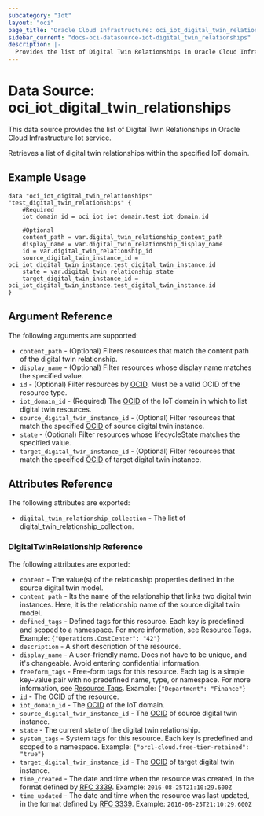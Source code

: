 ```yaml
---
subcategory: "Iot"
layout: "oci"
page_title: "Oracle Cloud Infrastructure: oci_iot_digital_twin_relationships"
sidebar_current: "docs-oci-datasource-iot-digital_twin_relationships"
description: |-
  Provides the list of Digital Twin Relationships in Oracle Cloud Infrastructure Iot service
---
```


# Data Source: oci_iot_digital_twin_relationships
This data source provides the list of Digital Twin Relationships in Oracle Cloud Infrastructure Iot service.

Retrieves a list of digital twin relationships within the specified IoT domain.


## Example Usage

```hcl
data "oci_iot_digital_twin_relationships" "test_digital_twin_relationships" {
	#Required
	iot_domain_id = oci_iot_iot_domain.test_iot_domain.id

	#Optional
	content_path = var.digital_twin_relationship_content_path
	display_name = var.digital_twin_relationship_display_name
	id = var.digital_twin_relationship_id
	source_digital_twin_instance_id = oci_iot_digital_twin_instance.test_digital_twin_instance.id
	state = var.digital_twin_relationship_state
	target_digital_twin_instance_id = oci_iot_digital_twin_instance.test_digital_twin_instance.id
}
```

## Argument Reference

The following arguments are supported:

* `content_path` - (Optional) Filters resources that match the content path of the digital twin relationship. 
* `display_name` - (Optional) Filter resources whose display name matches the specified value. 
* `id` - (Optional) Filter resources by [OCID](https://docs.cloud.oracle.com/iaas/Content/General/Concepts/identifiers.htm). Must be a valid OCID of the resource type. 
* `iot_domain_id` - (Required) The [OCID](https://docs.cloud.oracle.com/iaas/Content/General/Concepts/identifiers.htm) of the IoT domain in which to list digital twin resources. 
* `source_digital_twin_instance_id` - (Optional) Filter resources that match the specified [OCID](https://docs.cloud.oracle.com/iaas/Content/General/Concepts/identifiers.htm) of source digital twin instance. 
* `state` - (Optional) Filter resources whose lifecycleState matches the specified value. 
* `target_digital_twin_instance_id` - (Optional) Filter resources that match the specified [OCID](https://docs.cloud.oracle.com/iaas/Content/General/Concepts/identifiers.htm) of target digital twin instance. 


## Attributes Reference

The following attributes are exported:

* `digital_twin_relationship_collection` - The list of digital_twin_relationship_collection.

### DigitalTwinRelationship Reference

The following attributes are exported:

* `content` - The value(s) of the relationship properties defined in the source digital twin model.
* `content_path` - Its the name of the relationship that links two digital twin instances. Here, it is the relationship name of the source digital twin model. 
* `defined_tags` - Defined tags for this resource. Each key is predefined and scoped to a namespace. For more information, see [Resource Tags](https://docs.cloud.oracle.com/iaas/Content/General/Concepts/resourcetags.htm).  Example: `{"Operations.CostCenter": "42"}` 
* `description` - A short description of the resource. 
* `display_name` - A user-friendly name. Does not have to be unique, and it's changeable. Avoid entering confidential information.
* `freeform_tags` - Free-form tags for this resource. Each tag is a simple key-value pair with no predefined name, type, or namespace. For more information, see [Resource Tags](https://docs.cloud.oracle.com/iaas/Content/General/Concepts/resourcetags.htm).  Example: `{"Department": "Finance"}` 
* `id` - The [OCID](https://docs.cloud.oracle.com/iaas/Content/General/Concepts/identifiers.htm) of the resource.
* `iot_domain_id` - The [OCID](https://docs.cloud.oracle.com/iaas/Content/General/Concepts/identifiers.htm) of the IoT domain.
* `source_digital_twin_instance_id` - The [OCID](https://docs.cloud.oracle.com/iaas/Content/General/Concepts/identifiers.htm) of source digital twin instance. 
* `state` - The current state of the digital twin relationship.
* `system_tags` - System tags for this resource. Each key is predefined and scoped to a namespace.  Example: `{"orcl-cloud.free-tier-retained": "true"}` 
* `target_digital_twin_instance_id` - The [OCID](https://docs.cloud.oracle.com/iaas/Content/General/Concepts/identifiers.htm) of target digital twin instance.
* `time_created` - The date and time when the resource was created, in the format defined by [RFC 3339](https://tools.ietf.org/html/rfc3339). Example: `2016-08-25T21:10:29.600Z` 
* `time_updated` - The date and time when the resource was last updated, in the format defined by [RFC 3339](https://tools.ietf.org/html/rfc3339). Example: `2016-08-25T21:10:29.600Z` 

